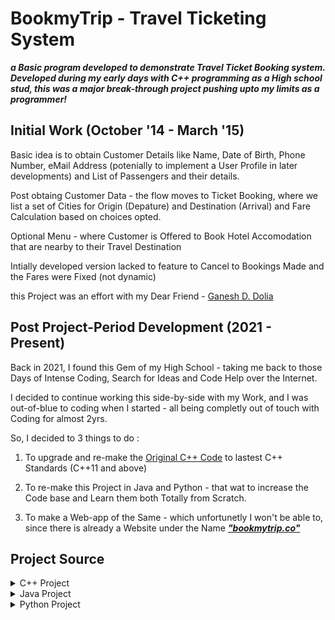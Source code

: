 # BookmyTrip - Travel Ticketing System

***a Basic program developed to demonstrate Travel Ticket Booking system. Developed during my early days with C++ programming as a High school stud, this was a major break-through project pushing upto my limits as a programmer!***

## Initial Work (October '14 - March '15)

Basic idea is to obtain Customer Details like Name, Date of Birth, Phone Number, eMail Address (potenially to implement a User Profile in later developments) and List of Passengers and their details.

Post obtaing Customer Data - the flow moves to Ticket Booking, where we list a set of Cities for Origin (Depature) and Destination (Arrival) and Fare Calculation based on choices opted.

Optional Menu - where Customer is Offered to Book Hotel Accomodation that are nearby to their Travel Destination

Intially developed version lacked to feature to Cancel to Bookings Made and the Fares were Fixed (not dynamic)

this Project was an effort with my Dear Friend - [Ganesh D. Dolia](https://www.instagram.com/ganeshdolia/)

## Post Project-Period Development (2021 - Present)

Back in 2021, I found this Gem of my High School - taking me back to those Days of Intense Coding, Search for Ideas and Code Help over the Internet.

I decided to continue working this side-by-side with my Work, and I was out-of-blue to coding when I started - all being completly out of touch with Coding for almost 2yrs.

So, I decided to 3 things to do :

1. To upgrade and re-make the [Original C++ Code](https://github.com/abhinavbharadwajr/bookmytrip/tree/main/project.cppfol/oldmain.cpp) to lastest C++ Standards (C++11 and above)

2. To re-make this Project in Java and Python - that wat to increase the Code base and Learn them both Totally from Scratch.

3. To make a Web-app of the Same - which unfortunetly I won't be able to, since there is already a Website under the Name ***["bookmytrip.co"](https://www.bookmytrip.co/)***

## Project Source

<details> <summary> C++ Project </summary>
<p>

[About this Implmentation](https://github.com/abhinavbharadwajr/bookmytrip/tree/main/project.cppfol/README.md) | [cppRepo](https://github.com/abhinavbharadwajr/bookmytrip/tree/main/project.cppfol)

</p>
</details>

<details> <summary> Java Project </summary>
<p>

[About this Implmentation](https://github.com/abhinavbharadwajr/bookmytrip/tree/main/project.javafol/README.md) | [javaRepo](https://github.com/abhinavbharadwajr/bookmytrip/tree/main/project.javafol)

</p>
</details>

<details> <summary> Python Project </summary>
<p>

[About this Implmentation](https://github.com/abhinavbharadwajr/bookmytrip/tree/main/project.pythfol/README.md) | [pythonRepo](https://github.com/abhinavbharadwajr/bookmytrip/tree/main/project.pythfol)

</p>
</details>
